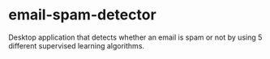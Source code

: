 # email-spam-detector
 Desktop application that detects whether an email is spam or not by using 5 different supervised learning algorithms.
